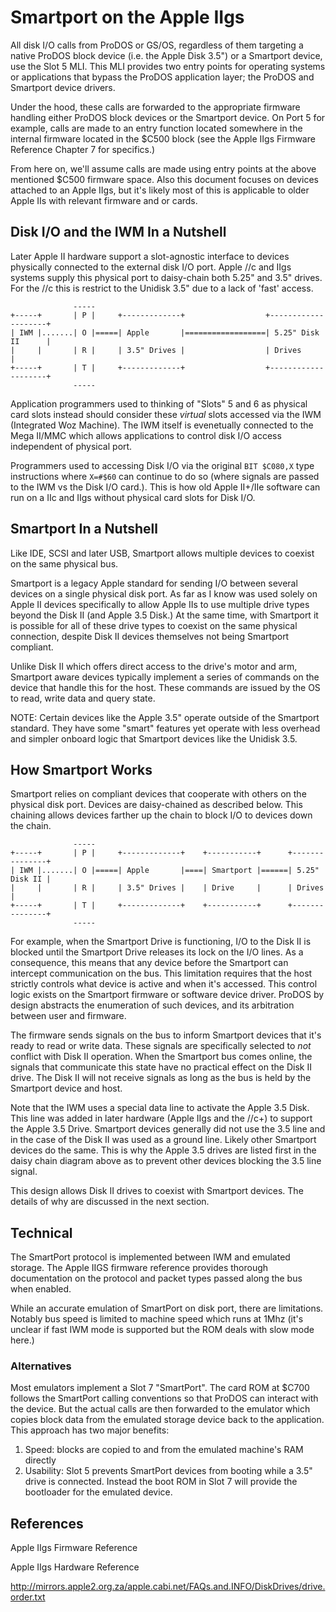 # Smartport on the Apple IIgs

All disk I/O calls from ProDOS or GS/OS, regardless of them targeting a native
ProDOS block device (i.e. the Apple Disk 3.5") or a Smartport device, use the
Slot 5 MLI.   This MLI provides two entry points for operating systems or
applications that bypass the ProDOS application layer; the ProDOS and Smartport
device drivers.

Under the hood, these calls are forwarded to the appropriate firmware handling
either ProDOS block devices or the Smartport device.  On Port 5 for example,
calls are made to an entry function located somewhere in the internal firmware
located in the $C500 block (see the Apple IIgs Firmware Reference Chapter 7 for
specifics.)

From here on, we'll assume calls are made using entry points at the above
mentioned $C500 firmware space.  Also this document focuses on devices attached
to an Apple IIgs, but it's likely most of this is applicable to older Apple IIs
with relevant firmware and or cards.


## Disk I/O and the IWM In a Nutshell

Later Apple II hardware support a slot-agnostic interface to devices physically
connected to the external disk I/O port.  Apple //c and IIgs systems supply this
physical port to daisy-chain both 5.25" and 3.5" drives.  For the //c this is
restrict to the Unidisk 3.5" due to a lack of 'fast' access.

```
              -----
+-----+       | P |     +-------------+                  +--------------------+
| IWM |.......| O |=====| Apple       |==================| 5.25" Disk II      |
|     |       | R |     | 3.5" Drives |                  | Drives             |
+-----+       | T |     +-------------+                  +--------------------+
              -----
```

Application programmers used to thinking of "Slots" 5 and 6 as physical card
slots instead should consider these *virtual* slots accessed via the IWM
(Integrated Woz Machine).  The IWM itself is evenetually connected to the Mega
II/MMC which allows applications to control disk I/O access independent of
physical port.

Programmers used to accessing Disk I/O via the original `BIT $C080,X` type
instructions where `X=#$60` can continue to do so (where signals are passed
to the IWM vs the Disk I/O card.).  This is how old Apple II+/IIe software can
run on a IIc and IIgs without physical card slots for Disk I/O.

## Smartport In a Nutshell

Like IDE, SCSI and later USB, Smartport allows multiple devices to coexist on
the same physical bus.

Smartport is a legacy Apple standard for sending I/O between several devices
on a single physical disk port.  As far as I know was used solely on Apple II
devices specifically to allow Apple IIs to use multiple drive types beyond the
Disk II (and Apple 3.5 Disk.)  At the same time, with Smartport it is possible
for all of these drive types to coexist on the same physical connection, despite
Disk II devices themselves not being Smartport compliant.

Unlike Disk II which offers direct access to the drive's motor and arm,
Smartport aware devices typically implement a series of commands on the device
that handle this for the host.   These commands are issued by the OS to read,
write data and query state.

NOTE: Certain devices like the Apple 3.5" operate outside of the Smartport
standard.  They have some "smart" features yet operate with less overhead and
simpler onboard logic that Smartport devices like the Unidisk 3.5.


## How Smartport Works

Smartport relies on compliant devices that cooperate with others on the
physical disk port.  Devices are daisy-chained as described below.  This
chaining allows devices farther up the chain to block I/O to devices down the
chain.

```
              -----
+-----+       | P |     +-------------+    +-----------+      +---------------+
| IWM |.......| O |=====| Apple       |====| Smartport |======| 5.25" Disk II |
|     |       | R |     | 3.5" Drives |    | Drive     |      | Drives        |
+-----+       | T |     +-------------+    +-----------+      +---------------+
              -----
```

For example, when the Smartport Drive is functioning, I/O to the Disk II is
blocked until the Smartport Drive releases its lock on the I/O lines.  As a
consequence, this  means that any device before the Smartport can intercept
communication on the bus.  This limitation requires that the host strictly
controls what device is active and when it's accessed.  This control logic
exists on the Smartport firmware or software device driver.  ProDOS by design
abstracts the enumeration of such devices, and its arbitration between user and
firmware.

The firmware sends signals on the bus to inform Smartport devices that it's
ready to read or write data.  These signals are specifically selected to *not*
conflict with Disk II operation.  When the Smartport bus comes online, the
signals that communicate this state have no practical effect on the Disk II
drive.   The Disk II will not receive signals as long as the bus is held by
the Smartport device and host.

Note that the IWM uses a special data line to activate the Apple 3.5 Disk.  This
line was added in later hardware (Apple IIgs and the //c+) to support the
Apple 3.5 Drive.  Smartport devices generally did not use the 3.5 line and
in the case of the Disk II was used as a ground line.  Likely other Smartport
devices do the same.  This is why the Apple 3.5 drives are listed first in the
daisy chain diagram above as to prevent other devices blocking the 3.5 line
signal.

This design allows Disk II drives to coexist with Smartport devices.  The
details of why are discussed in the next section.

## Technical

The SmartPort protocol is implemented between IWM and emulated storage.  The
Apple IIGS firmware reference provides thorough documentation on the protocol
and packet types passed along the bus when enabled.

While an accurate emulation of SmartPort on disk port, there are limitations.
Notably bus speed is limited to machine speed which runs at 1Mhz (it's unclear
if fast IWM mode is supported but the ROM deals with slow mode here.)

### Alternatives

Most emulators implement a Slot 7 "SmartPort".  The card ROM at $C700 follows
the SmartPort calling conventions so that ProDOS can interact with the device.
But the actual calls are then forwarded to the emulator which copies block data
from the emulated storage device back to the application.  This approach has
two major benefits:

1. Speed: blocks are copied to and from the emulated machine's RAM directly
2. Usability: Slot 5 prevents SmartPort devices from booting while a 3.5" drive
   is connected.  Instead the boot ROM in Slot 7 will provide the bootloader
   for the emulated device.

## References

Apple IIgs Firmware Reference

Apple IIgs Hardware Reference

http://mirrors.apple2.org.za/apple.cabi.net/FAQs.and.INFO/DiskDrives/drive.order.txt
